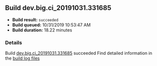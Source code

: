 ## Build dev.big.ci_20191031.331685
- **Build result:** `succeeded`
- **Build queued:** 10/31/2019 10:53:47 AM
- **Build duration:** 18.22 minutes
### Details
Build [dev.big.ci_20191031.331685](https://winappstudio.visualstudio.com/web/build.aspx?pcguid=a4ef43be-68ce-4195-a619-079b4d9834c2&builduri=vstfs%3a%2f%2f%2fBuild%2fBuild%2f31685) succeeded
Find detailed information in the [build log files]()
